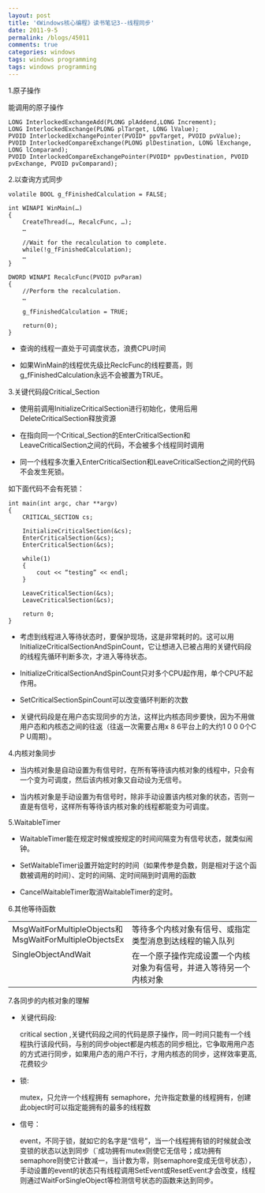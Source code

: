 ```yaml
---
layout: post
title: '《Windows核心编程》读书笔记3--线程同步'
date: 2011-9-5
permalink: /blogs/45011
comments: true
categories: windows
tags: windows programming
tags: windows programming
---
```


1.原子操作

能调用的原子操作

    LONG InterlockedExchangeAdd(PLONG plAddend,LONG Increment);
    LONG InterlockedExchange(PLONG plTarget, LONG lValue);
    PVOID InterlockedExchangePointer(PVOID* ppvTarget, PVOID pvValue);
    PVOID InterlockedCompareExchange(PLONG plDestination, LONG lExchange, LONG lComparand);
    PVOID InterlockedCompareExchangePointer(PVOID* ppvDestination, PVOID pvExchange, PVOID pvComparand);

<!--more-->

2.以查询方式同步

    volatile BOOL g_fFinishedCalculation = FALSE;

    int WINAPI WinMain(…)
    {
        CreateThread(…, RecalcFunc, …);
        …

        //Wait for the recalculation to complete. 
        while(!g_fFinishedCalculation);
        …
    }

    DWORD WINAPI RecalcFunc(PVOID pvParam)
    {
        //Perform the recalculation. 
        …

        g_fFinishedCalculation = TRUE;

        return(0);
    }

- 查询的线程一直处于可调度状态，浪费CPU时间

- 如果WinMain的线程优先级比ReclcFunc的线程要高，则g\_fFinishedCalculation永远不会被置为TRUE。

3.关键代码段Critical\_Section

- 使用前调用InitializeCriticalSection进行初始化，使用后用DeleteCriticalSection释放资源

- 在指向同一个Critical\_Section的EnterCriticalSection和LeaveCriticalSection之间的代码，不会被多个线程同时调用

- 同一个线程多次重入EnterCriticalSection和LeaveCriticalSection之间的代码不会发生死锁。

如下面代码不会有死锁：

    int main(int argc, char **argv)
    {
        CRITICAL_SECTION cs;

        InitializeCriticalSection(&cs);
        EnterCriticalSection(&cs);
        EnterCriticalSection(&cs);

        while(1)
        {
            cout << “testing” << endl;
        }

        LeaveCriticalSection(&cs);
        LeaveCriticalSection(&cs);

        return 0;
    }

- 考虑到线程进入等待状态时，要保护现场，这是非常耗时的。这可以用InitializeCriticalSectionAndSpinCount，它让想进入已被占用的关键代码段的线程先循环判断多次，才进入等待状态。

- InitializeCriticalSectionAndSpinCount只对多个CPU起作用，单个CPU不起作用。

- SetCriticalSectionSpinCount可以改变循环判断的次数

- 关键代码段是在用户态实现同步的方法，这样比内核态同步要快，因为不用做用户态和内核态之间的往返（往返一次需要占用x 8 6平台上的大约1 0 0 0个C P U周期）。

4.内核对象同步

- 当内核对象是自动设置为有信号时，在所有等待该内核对象的线程中，只会有一个变为可调度，然后该内核对象又自动设为无信号。

- 当内核对象是手动设置为有信号时，除非手动设置该内核对象的状态，否则一直是有信号，这样所有等待该内核对象的线程都能变为可调度。

5.WaitableTimer

- WaitableTimer能在规定时候或按规定的时间间隔变为有信号状态，就类似闹钟。

- SetWaitableTimer设置开始定时的时间（如果传参是负数，则是相对于这个函数被调用的时间）、定时的间隔、定时间隔到时调用的函数

- CancelWaitableTimer取消WaitableTimer的定时。

6.其他等待函数

<table width="571" border="0" cellspacing="0" cellpadding="2">
<tbody>
<tr>
<td valign="top" width="208">MsgWaitForMultipleObjects和MsgWaitForMultipleObjectsEx</td>
<td valign="top" width="361">等待多个内核对象有信号、或指定类型消息到达线程的输入队列</td>
</tr>
<tr>
<td valign="top" width="208">SingleObjectAndWait</td>
<td valign="top" width="361">在一个原子操作完成设置一个内核对象为有信号，并进入等待另一个内核对象</td>
</tr>
</tbody>
</table>

7.各同步的内核对象的理解

- 关键代码段:

    critical section ,关键代码段之间的代码是原子操作，同一时间只能有一个线程执行该段代码，与别的同步object都是内核态的同步相比，它争取用用户态的方式进行同步，如果用户态的用户不行，才用内核态的同步，这样效率更高,花费较少

- 锁:

    mutex，只允许一个线程拥有
    semaphore，允许指定数量的线程拥有，创建此object时可以指定能拥有的最多的线程数

- 信号：

    event，不同于锁，就如它的名字是“信号”，当一个线程拥有锁的时候就会改变锁的状态以达到同步（`成功拥有mutex则使它无信号；成功拥有semaphore则使它计数减一，当计数为零，则semaphore变成无信号状态），手动设置的event的状态只有线程调用SetEvent或ResetEvent才会改变，线程则通过WaitForSingleObject等检测信号状态的函数来达到同步。
